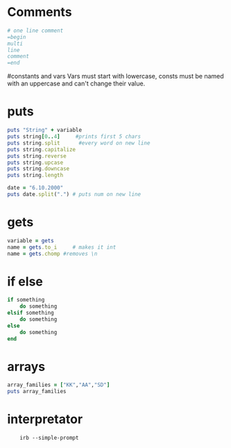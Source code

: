 # Comments
```` ruby
# one line comment
=begin
multi
line
comment
=end
````
#constants and vars
Vars must start with lowercase, consts must be named with an uppercase and can't change their value.
# puts 

```` ruby 
puts "String" + variable
puts string[0..4]     #prints first 5 chars
puts string.split      #every word on new line
puts string.capitalize
puts string.reverse
puts string.upcase
puts string.downcase
puts string.length
````

````ruby
date = "6.10.2000"
puts date.split(".") # puts num on new line
````
# gets

```` ruby 
variable = gets
name = gets.to_i     # makes it int
name = gets.chomp #removes \n

````

# if else 
```` ruby 
if something
	do something
elsif something
	do something
else 
	do something
end
````

# arrays
```` ruby 
array_families = ["KK","AA","SD"]
puts array_families
````
# interpretator 
		irb --simple-prompt
